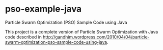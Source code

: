 pso-example-java
================

Particle Swarm Optimization (PSO) Sample Code using Java

This project is a complete version of Particle Swarm Optimization with Java code described in http://gandhim.wordpress.com/2010/04/04/particle-swarm-optimization-pso-sample-code-using-java.
